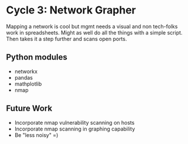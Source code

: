 # Cycle 3: Network Grapher
Mapping a network is cool but mgmt needs a visual and non tech-folks work in spreadsheets.
Might as well do all the things with a simple script. Then takes it a step further and scans open ports.
## Python modules
- networkx
- pandas
- mathplotlib
- nmap
## Future Work
- Incorporate nmap vulnerability scanning on hosts
- Incorporate nmap scanning in graphing capability
- Be "less noisy" =)
